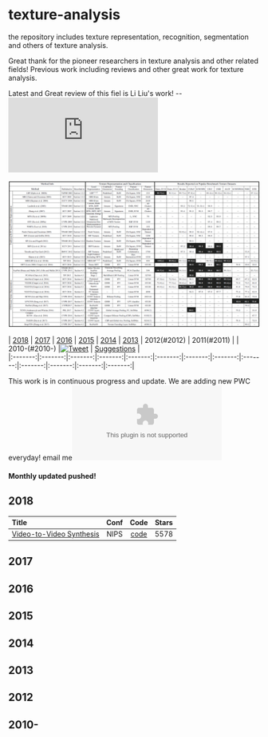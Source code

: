 # texture-analysis
the repository includes texture representation, recognition, segmentation and others of texture analysis.

Great thank for the pioneer researchers in texture analysis and other related fields! 
Previous work including reviews and other great work for texture analysis.

Latest and Great review of this fiel is Li Liu's work! --!["From BoW to CNN: Two Decades of Texture Representation for Texture Classification"](https://link.springer.com/content/pdf/10.1007%2Fs11263-018-1125-z.pdf)

![summary](imgs/summary.png)

| [2018](#2018) | [2017](#2017) | [2016](#2016) | [2015](#2015) | [2014](#2014) | [2013](#2013) | 2012(#2012) | 2011(#2011) | | 2010-(#2010-) |[![Tweet](https://img.shields.io/twitter/url/http/shields.io.svg?style=social)](https://twitter.com/intent/tweet?text=Papers%20with%20code.%20Sorted%20by%20stars.%20Updated%20weekly.%20&url=https://github.com/zziz/pwc&via=fvzaur&hashtags=machinelearning,paper,code,github) | [Suggestions](https://github.com/zziz/pwc/issues/1) |    
|:-------:|:-------:|:-------:|:-------:|:-------:|:-------:|:-------:|:-------:|:-------:|:-------:|:-------:|:-------:|:-------:|

This work is in continuous progress and update. We are adding new PWC everyday! email me![@wanqian](wanqian_hust@163.com)   
#### Monthly updated pushed! 

## 2018
| Title | Conf | Code | Stars |
|:--------|:--------:|:--------:|:--------:|
| [Video-to-Video Synthesis](https://arxiv.org/abs/1808.06601) | NIPS | [code](https://github.com/NVIDIA/vid2vid) | 5578 | 

## 2017

## 2016

## 2015

## 2014

## 2013

## 2012

## 2010-
